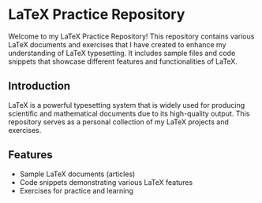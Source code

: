 # LaTeX Practice Repository

Welcome to my LaTeX Practice Repository! This repository contains various LaTeX documents and exercises that I have created to enhance my understanding of LaTeX typesetting. It includes sample files and code snippets that showcase different features and functionalities of LaTeX.



## Introduction

LaTeX is a powerful typesetting system that is widely used for producing scientific and mathematical documents due to its high-quality output. This repository serves as a personal collection of my LaTeX projects and exercises.

## Features

- Sample LaTeX documents (articles)
- Code snippets demonstrating various LaTeX features
- Exercises for practice and learning

